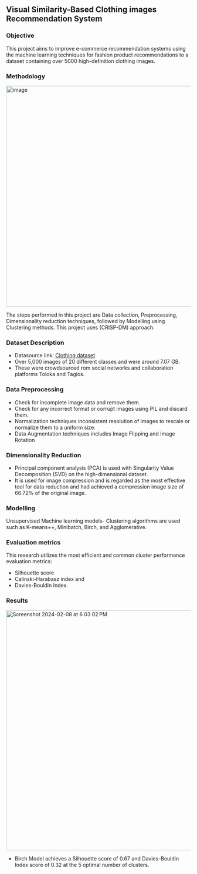 ## Visual Similarity-Based Clothing images Recommendation System
### Objective
This project aims to improve e-commerce recommendation systems using the machine learning techniques for fashion product recommendations to a dataset containing over 5000 high-definition clothing images. 

### Methodology
<img width="600" alt="image" src="https://github.com/abdulmahejabeen/E-Commerce-Recommendation-System-Using-Clustering-models-on-Visual-Similarity/assets/56336879/1046a501-ebb3-457c-b261-39c3ee57fa5e">

The steps performed in this project are Data collection, Preprocessing, Dimensionality reduction techniques, followed by Modelling using Clustering methods. This project uses (CRISP-DM) approach. 

### Dataset Description
- Datasource link: [Clothing dataset](https://www.kaggle.com/datasets/agrigorev/clothing-dataset-full)
- Over 5,000 images of 20 different classes and were around 7.07 GB.
- These were crowdsourced rom social networks and collaboration platforms Toloka and Tagios.

### Data Preprocessing
- Check for incomplete image data and remove them.
- Check for any incorrect format or corrupt images using PIL and discard them.
- Normalization techniques inconsistent resolution of images to rescale or normalize them to a uniform size.
- Data Augmentation techniques includes Image Flipping and Image Rotation

### Dimensionality Reduction
- Principal component analysis (PCA) is used with Singularity Value Decomposition (SVD) on the high-dimensional dataset.
- It is used for image compression and is regarded as the most effective tool for data reduction and had achieved a compression image size of 66.72% of the original image.

### Modelling
Unsupervised Machine learning models- Clustering algorithms are used such as K-means++, Minibatch, Birch, and Agglomerative.

### Evaluation metrics 
This research utilizes the most efficient and common cluster performance evaluation metrics: 
- Silhouette score
- Calinski-Harabasz index and
- Davies-Bouldin Index.

### Results
<img width="652" alt="Screenshot 2024-02-08 at 6 03 02 PM" src="https://github.com/abdulmahejabeen/E-Commerce-Recommendation-System-Using-Clustering-models-on-Visual-Similarity/assets/56336879/1183e57c-fac2-4574-b4ef-54d03718cf92">

- Birch Model achieves a Silhouette score of 0.67 and Davies-Bouldin Index score of 0.32 at the 5 optimal number of clusters. 

